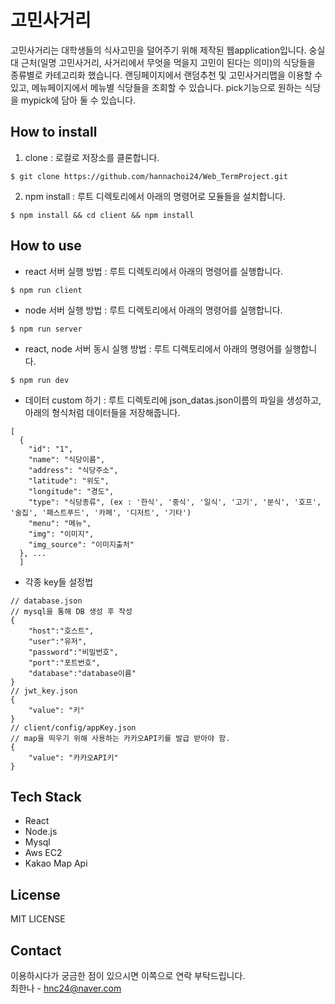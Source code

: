 # 고민사거리
고민사거리는 대학생들의 식사고민을 덜어주기 위해 제작된 웹application입니다. 숭실대 근처(일명 고민사거리, 사거리에서 무엇을 먹을지 고민이 된다는 의미)의 식당들을 종류별로 카테고리화 했습니다. 랜딩페이지에서 랜덤추천 및 고민사거리맵을 이용할 수 있고, 메뉴페이지에서 메뉴별 식당들을 조회할 수 있습니다. pick기능으로 원하는 식당을 mypick에 담아 둘 수 있습니다. 


## How to install
1. clone : 로컬로 저장소를 클론합니다.
```
$ git clone https://github.com/hannachoi24/Web_TermProject.git
```
2. npm install : 루트 디렉토리에서 아래의 명령어로 모듈들을 설치합니다.
```
$ npm install && cd client && npm install
```

## How to use
- react 서버 실행 방법 : 루트 디렉토리에서 아래의 명령어를 실행합니다.
```
$ npm run client
```
- node 서버 실행 방법 : 루트 디렉토리에서 아래의 명령어를 실행합니다.
```
$ npm run server
```
- react, node 서버 동시 실행 방법 : 루트 디렉토리에서 아래의 명령어를 실행합니다.
```
$ npm run dev
```

- 데이터 custom 하기 : 루트 디렉토리에 json_datas.json이름의 파일을 생성하고, 아래의 형식처럼 데이터들을 저장해줍니다.
```
[
  {
    "id": "1",
    "name": "식당이름",
    "address": "식당주소",
    "latitude": "위도", 
    "longitude": "경도",
    "type": "식당종류", (ex : '한식', '중식', '일식', '고기', '분식', '호프', '술집', '패스트푸드', '카페', '디저트', '기타')
    "menu": "메뉴",
    "img": "이미지",
    "img_source": "이미지출처"
  }, ...
  ]
```

- 각종 key들 설정법
```
// database.json
// mysql을 통해 DB 생성 후 작성
{
    "host":"호스트",
    "user":"유저",
    "password":"비밀번호",
    "port":"포트번호",
    "database":"database이름"
}
// jwt_key.json
{
    "value": "키"
}
// client/config/appKey.json
// map을 띄우기 위해 사용하는 카카오API키를 발급 받아야 함.
{
    "value": "카카오API키"
}
```

## Tech Stack
- React
- Node.js
- Mysql
- Aws EC2
- Kakao Map Api

## License
MIT LICENSE

## Contact

이용하시다가 궁금한 점이 있으시면 이쪽으로 연락 부탁드립니다.  
최한나 - hnc24@naver.com
